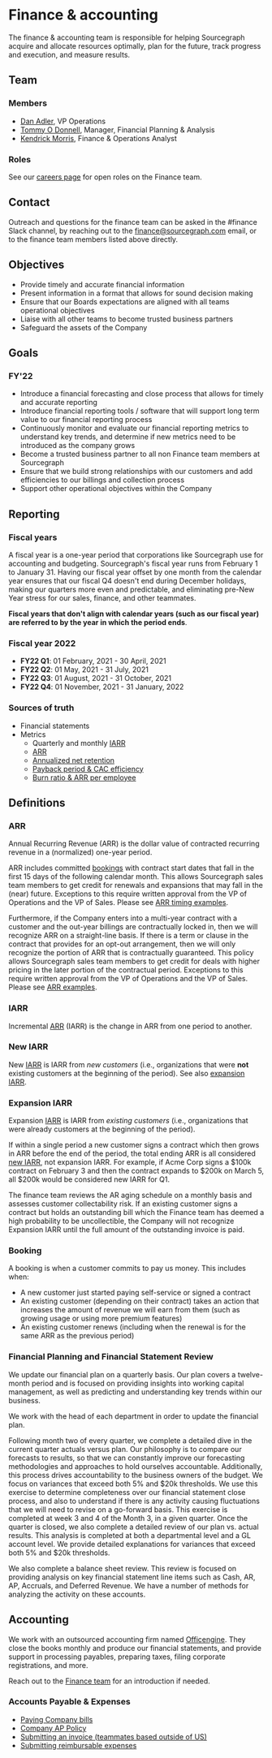 # Finance & accounting

The finance & accounting team is responsible for helping Sourcegraph acquire and allocate resources optimally, plan for the future, track progress and execution, and measure results.

## Team


### Members

- [Dan Adler](../../../../company/team/index.md#dan-adler-he-him), VP Operations
- [Tommy O Donnell](https://about.sourcegraph.com/company/team#tommy-o-donnell-he-him), Manager, Financial Planning & Analysis
- [Kendrick Morris](../../../../company/team/index.md#kendrick-morris-he-him), Finance & Operations Analyst

### Roles

See our [careers page](https://boards.greenhouse.io/sourcegraph91) for open roles on the Finance team.

## Contact

Outreach and questions for the finance team can be asked in the #finance Slack channel, by reaching out to the finance@sourcegraph.com email, or to the finance team members listed above directly.

## Objectives

- Provide timely and accurate financial information
- Present information in a format that allows for sound decision making
- Ensure that our Boards expectations are aligned with all teams operational objectives
- Liaise with all other teams to become trusted business partners
- Safeguard the assets of the Company

## Goals

### FY'22

- Introduce a financial forecasting and close process that allows for timely and accurate reporting
- Introduce financial reporting tools / software that will support long term value to our financial reporting process
- Continuously monitor and evaluate our financial reporting metrics to understand key trends, and determine if new metrics need to be introduced as the company grows
- Become a trusted business partner to all non Finance team members at Sourcegraph
- Ensure that we build strong relationships with our customers and add efficiencies to our billings and collection process
- Support other operational objectives within the Company

## Reporting

### Fiscal years

A fiscal year is a one-year period that corporations like Sourcegraph use for accounting and budgeting. Sourcegraph's fiscal year runs from February 1 to January 31. Having our fiscal year offset by one month from the calendar year ensures that our fiscal Q4 doesn't end during December holidays, making our quarters more even and predictable, and eliminating pre-New Year stress for our sales, finance, and other teammates.

**Fiscal years that don't align with calendar years (such as our fiscal year) are referred to by the year in which the period ends**.

### Fiscal year 2022
- **FY22 Q1**: 01 February, 2021 - 30 April, 2021
- **FY22 Q2**: 01 May, 2021 - 31 July, 2021
- **FY22 Q3**: 01 August, 2021 - 31 October, 2021
- **FY22 Q4**: 01 November, 2021 - 31 January, 2022

### Sources of truth

- Financial statements
- Metrics
	- Quarterly and monthly [IARR](https://docs.google.com/spreadsheets/d/1Ao3Nqw6gH3yAuZtICV3xo35kKKnI9oKXnvPuTQ0Fh9c/edit#gid=2006715807)
	- [ARR](https://docs.google.com/spreadsheets/d/1Ao3Nqw6gH3yAuZtICV3xo35kKKnI9oKXnvPuTQ0Fh9c/edit#gid=1460993554)
	- [Annualized net retention](https://docs.google.com/spreadsheets/d/17RAw8fPZsniGtAIHBLoC33fK4ihrspem0uIqK1sHqEs/edit#gid=992805610)
	- [Payback period & CAC efficiency](https://docs.google.com/spreadsheets/d/17RAw8fPZsniGtAIHBLoC33fK4ihrspem0uIqK1sHqEs/edit#gid=992805610)
	- [Burn ratio & ARR per employee](https://docs.google.com/spreadsheets/d/17RAw8fPZsniGtAIHBLoC33fK4ihrspem0uIqK1sHqEs/edit#gid=992805610)

## Definitions

### ARR

Annual Recurring Revenue (ARR) is the dollar value of contracted recurring revenue in a (normalized) one-year period.

ARR includes committed [bookings](#booking) with contract start dates that fall in the first 15 days of the following calendar month. This allows Sourcegraph sales team members to get credit for renewals and expansions that may fall in the (near) future. Exceptions to this require written approval from the VP of Operations and the VP of Sales. Please see [ARR timing examples](https://docs.google.com/document/d/1SdUzcW8UUUgSjawIdjPw2bDBJ-j0Fjo3Et0r6yOnikE/edit).

Furthermore, if the Company enters into a multi-year contract with a customer and the out-year billings are contractually locked in, then we will recognize ARR on a straight-line basis. If there is a term or clause in the contract that provides for an opt-out arrangement, then we will only recognize the portion of ARR that is contractually guaranteed. This policy allows Sourcegraph sales team members to get credit for deals with higher pricing in the later portion of the contractual period. Exceptions to this require written approval from the VP of Operations and the VP of Sales. Please see [ARR examples](https://docs.google.com/document/d/1H-qNQTzlDnnr6uNP4NcFFYwkL-ILyoQlBW9qEaYglg0/edit).

### IARR

Incremental [ARR](#arr) (IARR) is the change in ARR from one period to another.

### New IARR

New [IARR](#iarr) is IARR from *new customers* (i.e., organizations that were **not** existing customers at the beginning of the period). See also [expansion IARR](#expansion-iarr).

### Expansion IARR

Expansion [IARR](#iarr) is IARR from *existing customers* (i.e., organizations that were already customers at the beginning of the period).

If within a single period a new customer signs a contract which then grows in ARR before the end of the period, the total ending ARR is all considered [new IARR](#new-iarr), not expansion IARR. For example, if Acme Corp signs a $100k contract on February 3 and then the contract expands to $200k on March 5, all $200k would be considered new IARR for Q1.

The finance team reviews the AR aging schedule on a monthly basis and assesses customer collectability risk. If an existing customer signs a contract but holds an outstanding bill which the Finance team has deemed a high probability to be uncollectible, the Company will not recognize Expansion IARR until the full amount of the outstanding invoice is paid. 

### Booking

A booking is when a customer commits to pay us money. This includes when:

- A new customer just started paying self-service or signed a contract
- An existing customer (depending on their contract) takes an action that increases the amount of revenue we will earn from them (such as growing usage or using more premium features)
- An existing customer renews (including when the renewal is for the same ARR as the previous period)

### Financial Planning and Financial Statement Review

We update our financial plan on a quarterly basis. Our plan covers a twelve-month period and is focused on providing insights into working capital management, as well as predicting and understanding key trends within our business.

We work with the head of each department in order to update the financial plan.

Following month two of every quarter, we complete a detailed dive in the current quarter actuals versus plan. Our philosophy is to compare our forecasts to results, so that we can constantly improve our forecasting methodologies and approaches to hold ourselves accountable. Additionally, this process drives accountability to the business owners of the budget. We focus on variances that exceed both 5% and $20k thresholds. We use this exercise to determine completeness over our financial statement close process, and also to understand if there is any activity causing fluctuations that we will need to revise on a go-forward basis. This exercise is completed at week 3 and 4 of the Month 3, in a given quarter. Once the quarter is closed, we also complete a detailed review of our plan vs. actual results. This analysis is completed at both a departmental level and a GL account level. We provide detailed explanations for variances that exceed both 5% and $20k thresholds.

We also complete a balance sheet review. This review is focused on providing analysis on key financial statement line items such as Cash, AR, AP, Accruals, and Deferred Revenue. We have a number of methods for analyzing the activity on these accounts.

## Accounting

We work with an outsourced accounting firm named [Officengine](https://officengine.com/). They close the books monthly and produce our financial statements, and provide support in processing payables, preparing taxes, filing corporate registrations, and more.

Reach out to the [Finance team](#team) for an introduction if needed.

### Accounts Payable & Expenses

- [Paying Company bills](payables.md)
- [Company AP Policy](arr.md)
- [Submitting an invoice (teammates based outside of US)](invoices.md)
- [Submitting reimbursable expenses](expenses.md)
